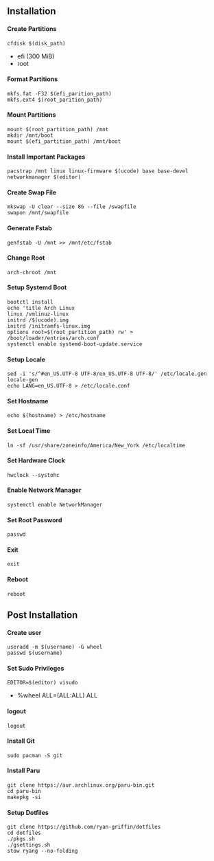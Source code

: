 ## Installation

#### Create Partitions

```
cfdisk $(disk_path)
```

- efi (300 MiB)
- root

#### Format Partitions

```
mkfs.fat -F32 $(efi_parition_path)
mkfs.ext4 $(root_parition_path)
```

#### Mount Partitions

```
mount $(root_partition_path) /mnt
mkdir /mnt/boot
mount $(efi_partition_path) /mnt/boot
```

#### Install Important Packages

```
pacstrap /mnt linux linux-firmware $(ucode) base base-devel networkmanager $(editor)
```

#### Create Swap File

```
mkswap -U clear --size 8G --file /swapfile
swapon /mnt/swapfile
```

#### Generate Fstab

```
genfstab -U /mnt >> /mnt/etc/fstab
```

#### Change Root

```
arch-chroot /mnt
```

#### Setup Systemd Boot

```
bootctl install
echo 'title Arch Linux
linux /vmlinuz-linux
initrd /$(ucode).img
initrd /initramfs-linux.img
options root=$(root_partition_path) rw' > /boot/loader/entries/arch.conf
systemctl enable systemd-boot-update.service
```

#### Setup Locale

```
sed -i 's/^#en_US.UTF-8 UTF-8/en_US.UTF-8 UTF-8/' /etc/locale.gen
locale-gen
echo LANG=en_US.UTF-8 > /etc/locale.conf
```

#### Set Hostname

```
echo $(hostname) > /etc/hostname
```

#### Set Local Time

```
ln -sf /usr/share/zoneinfo/America/New_York /etc/localtime
```

#### Set Hardware Clock

```
hwclock --systohc
```

#### Enable Network Manager

```
systemctl enable NetworkManager
```

#### Set Root Password

```
passwd
```

#### Exit

```
exit
```

#### Reboot

```
reboot
```

## Post Installation

#### Create user

```
useradd -m $(username) -G wheel
passwd $(username)
```

#### Set Sudo Privileges

```
EDITOR=$(editor) visudo
```

- %wheel ALL=(ALL:ALL) ALL

#### logout

```
logout
```

#### Install Git

```
sudo pacman -S git
```

#### Install Paru

```
git clone https://aur.archlinux.org/paru-bin.git
cd paru-bin
makepkg -si
```

#### Setup Dotfiles

```
git clone https://github.com/ryan-griffin/dotfiles
cd dotfiles
./pkgs.sh
./gsettings.sh
stow ryang --no-folding
```
